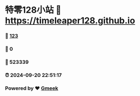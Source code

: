 # 特零128小站 :link: https://timeleaper128.github.io 
### :page_facing_up: [123](https://timeleaper128.github.io/tag.html) 
### :speech_balloon: 0 
### :hibiscus: 523339 
### :alarm_clock: 2024-09-20 22:51:17 
### Powered by :heart: [Gmeek](https://github.com/Meekdai/Gmeek)
